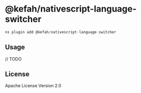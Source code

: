 # @kefah/nativescript-language-switcher

```javascript
ns plugin add @kefah/nativescript-language-switcher
```

## Usage

// TODO

## License

Apache License Version 2.0
